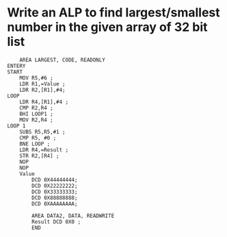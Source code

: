 # Write an ALP to find largest/smallest number in the given array of 32 bit list

```ASM
	AREA LARGEST, CODE, READONLY
ENTERY
START
	MOV R5,#6 ;
	LDR R1,=Value ;
	LDR R2,[R1],#4;
LOOP
	LDR R4,[R1],#4 ;
	CMP R2,R4 ;
	BHI LOOP1 ;
	MOV R2,R4 ;
LOOP 1
	SUBS R5,R5,#1 ;
	CMP R5, #0 ;
	BNE LOOP ;
	LDR R4,=Result ;
	STR R2,[R4] ;
	NOP
	NOP
	Value 
		DCD 0X44444444;
		DCD 0X22222222;
		DCD 0X33333333;
		DCD 0X88888888;
		DCD 0XAAAAAAAA;
		
		AREA DATA2, DATA, READWRITE
		Result DCD 0X0 ;
		END
		
```